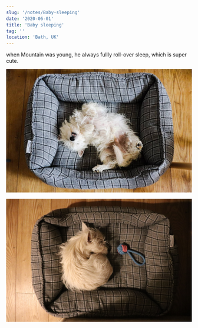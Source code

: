 ```yaml
---
slug: '/notes/Baby-sleeping'
date: '2020-06-01'
title: 'Baby sleeping'
tag: ''
location: 'Bath, UK'
---
```


when Mountain was young, he always fullly roll-over sleep, which is super cute.

![Westie](./figure1.jpeg)

![Westie](./figure2.jpeg)